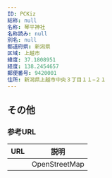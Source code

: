```yaml
---
ID: PCKiz
総称: null
名称: 琴平神社
名称読み: null
別名: null
都道府県: 新潟県
区域: 上越市
緯度: 37.1808951
経度: 138.2454657
郵便番号: 9420001
住所: 新潟県上越市中央３丁目１１−２１
---
```


## その他

### 参考URL

| URL | 説明          |
| --- | ------------- |
|     | OpenStreetMap |
